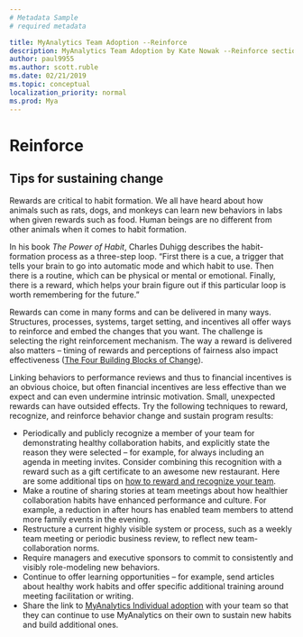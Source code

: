 ```yaml
---
# Metadata Sample
# required metadata

title: MyAnalytics Team Adoption --Reinforce
description: MyAnalytics Team Adoption by Kate Nowak --Reinforce section
author: paul9955
ms.author: scott.ruble
ms.date: 02/21/2019
ms.topic: conceptual
localization_priority: normal 
ms.prod: Mya
---
```


# Reinforce

## Tips for sustaining change 

Rewards are critical to habit formation. We all have heard about how animals such as rats, dogs, and monkeys can learn new behaviors in labs when given rewards such as food. Human beings are no different from other animals when it comes to habit formation.

In his book _The Power of Habit_, Charles Duhigg describes the habit-formation process as a three-step loop. “First there is a cue, a trigger that tells your brain to go into automatic mode and which habit to use. Then there is a routine, which can be physical or mental or emotional. Finally, there is a reward, which helps your brain figure out if this particular loop is worth remembering for the future.”

Rewards can come in many forms and can be delivered in many ways. Structures, processes, systems, target setting, and incentives all offer ways to reinforce and embed the changes that you want. The challenge is selecting the right reinforcement mechanism. The way a reward is delivered also matters – timing of rewards and perceptions of fairness also impact effectiveness 
 ([The Four Building Blocks of Change](https://www.mckinsey.com/business-functions/organization/our-insights/the-four-building-blocks--of-change)).

Linking behaviors to performance reviews and thus to financial incentives is an obvious choice, but often financial incentives are less effective than we expect and can even undermine intrinsic motivation. Small, unexpected rewards can have outsided effects. Try the following techniques to reward, recognize, and reinforce behavior change and sustain program results:

 * Periodically and publicly recognize a member of your team for demonstrating healthy collaboration habits, and explicitly state the reason they were selected – for example, for always including an agenda in meeting invites. Consider combining this recognition with a reward such as a gift certificate to an awesome new restaurant. Here are some additional tips on [how to reward and recognize your team](https://uniquelyhr.com/blog/rewards-and-recognition-how-to-show-appreciation-to-your-team/).
 * Make a routine of sharing stories at team meetings about how healthier collaboration habits have enhanced performance and culture. For example, a reduction in after hours has enabled team members to attend more family events in the evening.
 * Restructure a current highly visible system or process, such as a weekly team meeting or periodic business review, to reflect new team-collaboration norms. 
 * Require managers and executive sponsors to commit to consistently and visibly role-modeling new behaviors.
 * Continue to offer learning opportunities – for example, send articles about healthy work habits and offer specific additional training around meeting facilitation or writing.
 * Share the link to [MyAnalytics Individual adoption](Indiv-adopt-get-started.md) with your team so that they can continue to use MyAnalytics on their own to sustain new habits and build additional ones. 
